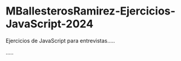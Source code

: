 # MBallesterosRamirez-Ejercicios-JavaScript-2024
Ejercicios de JavaScript para entrevistas..... 


.....